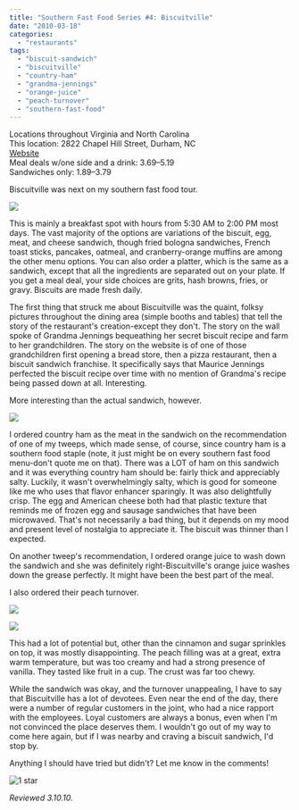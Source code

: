 ```yaml
---
title: "Southern Fast Food Series #4: Biscuitville"
date: "2010-03-18"
categories:
  - "restaurants"
tags:
  - "biscuit-sandwich"
  - "biscuitville"
  - "country-ham"
  - "grandma-jennings"
  - "orange-juice"
  - "peach-turnover"
  - "southern-fast-food"
---
```


Locations throughout Virginia and North Carolina\
This location: 2822 Chapel Hill Street, Durham, NC\
[Website](http://www.biscuitville.com/)\
Meal deals w/one side and a drink: $3.69–$5.19\
Sandwiches only: $1.89–$3.79

Biscuitville was next on my southern fast food tour.

![](http://www.thegourmez.com/gourmez/photos/biscuitville4.jpg)

This is mainly a breakfast spot with hours from 5:30 AM to 2:00 PM most days. The vast majority of the options are variations of the biscuit, egg, meat, and cheese sandwich, though fried bologna sandwiches, French toast sticks, pancakes, oatmeal, and cranberry-orange muffins are among the other menu options. You can also order a platter, which is the same as a sandwich, except that all the ingredients are separated out on your plate. If you get a meal deal, your side choices are grits, hash browns, fries, or gravy. Biscuits are made fresh daily.

The first thing that struck me about Biscuitville was the quaint, folksy pictures throughout the dining area (simple booths and tables) that tell the story of the restaurant's creation-except they don't. The story on the wall spoke of Grandma Jennings bequeathing her secret biscuit recipe and farm to her grandchildren. The story on the website is of one of those grandchildren first opening a bread store, then a pizza restaurant, then a biscuit sandwich franchise. It specifically says that Maurice Jennings perfected the biscuit recipe over time with no mention of Grandma's recipe being passed down at all. Interesting.

More interesting than the actual sandwich, however.

![](http://www.thegourmez.com/gourmez/photos/biscuitville3.jpg)

I ordered country ham as the meat in the sandwich on the recommendation of one of my tweeps, which made sense, of course, since country ham is a southern food staple (note, it just might be on every southern fast food menu-don't quote me on that). There was a LOT of ham on this sandwich and it was everything country ham should be: fairly thick and appreciably salty. Luckily, it wasn't overwhelmingly salty, which is good for someone like me who uses that flavor enhancer sparingly. It was also delightfully crisp. The egg and American cheese both had that plastic texture that reminds me of frozen egg and sausage sandwiches that have been microwaved. That's not necessarily a bad thing, but it depends on my mood and present level of nostalgia to appreciate it. The biscuit was thinner than I expected.

On another tweep's recommendation, I ordered orange juice to wash down the sandwich and she was definitely right-Biscuitville's orange juice washes down the grease perfectly. It might have been the best part of the meal.

I also ordered their peach turnover.

![](http://www.thegourmez.com/gourmez/photos/biscuitville2.jpg)

![](http://www.thegourmez.com/gourmez/photos/biscuitville1.jpg)

This had a lot of potential but, other than the cinnamon and sugar sprinkles on top, it was mostly disappointing. The peach filling was at a great, extra warm temperature, but was too creamy and had a strong presence of vanilla. They tasted like fruit in a cup. The crust was far too chewy.

While the sandwich was okay, and the turnover unappealing, I have to say that Biscuitville has a lot of devotees. Even near the end of the day, there were a number of regular customers in the joint, who had a nice rapport with the employees. Loyal customers are always a bonus, even when I'm not convinced the place deserves them. I wouldn't go out of my way to come here again, but if I was nearby and craving a biscuit sandwich, I'd stop by.

Anything I should have tried but didn't? Let me know in the comments!




<div class="caption">

![1 star](http://s3.amazonaws.com/thegourmez-wpmedia/2009/04/rating_olive1.gif "rating_olive1")</div>


_Reviewed 3.10.10._
